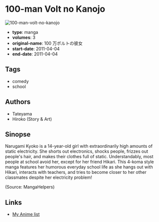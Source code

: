 # 100-man Volt no Kanojo

![100-man-volt-no-kanojo](https://cdn.myanimelist.net/images/manga/2/155816.jpg)

-   **type**: manga
-   **volumes**: 3
-   **original-name**: 100 万ボルトの彼女
-   **start-date**: 2011-04-04
-   **end-date**: 2011-04-04

## Tags

-   comedy
-   school

## Authors

-   Tateyama
-   Hiroko (Story & Art)

## Sinopse

Narugami Kyoko is a 14-year-old girl with extraordinarily high amounts of static electricity. She shorts out electronics, shocks people, frizzes out people's hair, and makes their clothes full of static. Understandably, most people at school avoid her, except for her friend Hikari. This 4-koma style manga features her humorous everyday school life as she hangs out with Hikari, interacts with teachers, and tries to become closer to her other classmates despite her electricity problem!

(Source: MangaHelpers)

## Links

-   [My Anime list](https://myanimelist.net/manga/47168/100-man_Volt_no_Kanojo)
